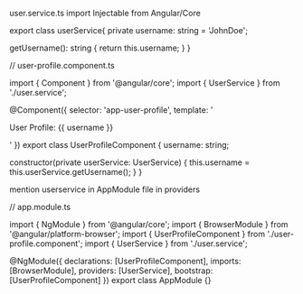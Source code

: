 user.service.ts
import Injectable from Angular/Core

export class userService{
	private username: string = 'JohnDoe';

  getUsername(): string {
    return this.username;
  }
}

// user-profile.component.ts

import { Component } from '@angular/core';
import { UserService } from './user.service';

@Component({
  selector: 'app-user-profile',
  template: '<p>User Profile: {{ username }}</p>'
})
export class UserProfileComponent {
  username: string;

  constructor(private userService: UserService) {
    this.username = this.userService.getUsername();
  }
}

mention userservice in AppModule file in providers

// app.module.ts

import { NgModule } from '@angular/core';
import { BrowserModule } from '@angular/platform-browser';
import { UserProfileComponent } from './user-profile.component';
import { UserService } from './user.service';

@NgModule({
  declarations: [UserProfileComponent],
  imports: [BrowserModule],
  providers: [UserService],
  bootstrap: [UserProfileComponent]
})
export class AppModule {}